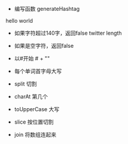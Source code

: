 - 编写函数 generateHashtag

 hello world

 - 如果字符超过140字，返回false  twitter length
 - 如果是空字符，返回false
 - 以#开始   # + ""
 - 每个单词首字母大写

 - split  切割
 - charAt 第几个
 - toUpperCase 大写
 - slice 按位置切割
 - join 将数组连起来
